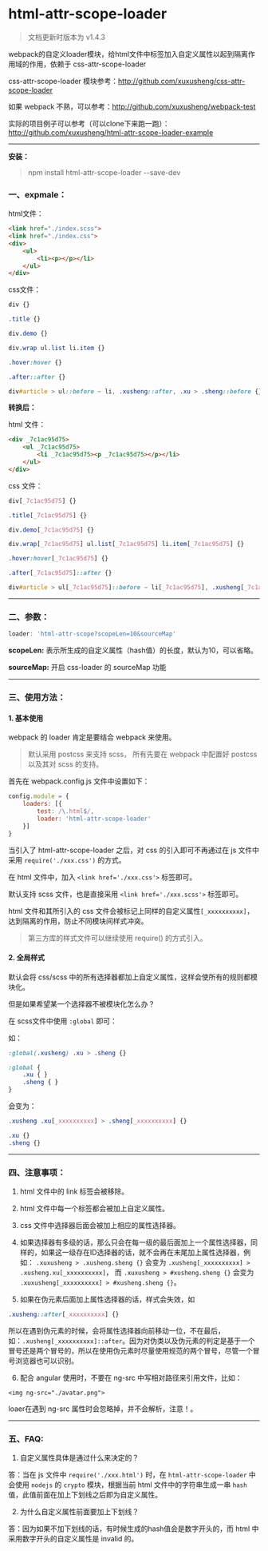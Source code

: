 # html-attr-scope-loader

> 文档更新时版本为 v1.4.3

webpack的自定义loader模块，给html文件中标签加入自定义属性以起到隔离作用域的作用，依赖于 css-attr-scope-loader

css-attr-scope-loader 模块参考：http://github.com/xuxusheng/css-attr-scope-loader

如果 webpack 不熟，可以参考：http://github.com/xuxusheng/webpack-test

实际的项目例子可以参考（可以clone下来跑一跑）：http://github.com/xuxusheng/html-attr-scope-loader-example

---


**安装：**

> npm install html-attr-scope-loader --save-dev

### 一、expmale：

html文件：

```html
<link href="./index.scss">
<link href="./index.css">
<div>
    <ul>
        <li><p></p></li>
    </ul>
</div>
```

css文件：

```css
div {}

.title {}

div.demo {}

div.wrap ul.list li.item {}

.hover:hover {}

.after::after {}

div#article > ul::before ~ li, .xusheng::after, .xu > .sheng::before {}
```

**转换后：**

html 文件：

```html
<div _7c1ac95d75>
    <ul _7c1ac95d75>
        <li _7c1ac95d75><p _7c1ac95d75></p></li>
    </ul>
</div>
```

css 文件：

```css
div[_7c1ac95d75] {}

.title[_7c1ac95d75] {}

div.demo[_7c1ac95d75] {}

div.wrap[_7c1ac95d75] ul.list[_7c1ac95d75] li.item[_7c1ac95d75] {}

.hover:hover[_7c1ac95d75] {}

.after[_7c1ac95d75]::after {}

div#article > ul[_7c1ac95d75]::before ~ li[_7c1ac95d75], .xusheng[_7c1ac95d75]::after, .xu[_7c1ac95d75] > .sheng[_7c1ac95d75]::before {}
```

---

### 二、参数：

```javascript
loader: 'html-attr-scope?scopeLen=10&sourceMap'
```

**scopeLen:** 表示所生成的自定义属性（hash值）的长度，默认为10，可以省略。

**sourceMap:** 开启 css-loader 的 sourceMap 功能

---

### 三、使用方法：

#### 1. 基本使用

webpack 的 loader 肯定是要结合 webpack 来使用。

> 默认采用 postcss 来支持 scss， 所有先要在 webpack 中配置好 postcss 以及其对 scss 的支持。

首先在 webpack.config.js 文件中设置如下：

```javascript
config.module = {
    loaders: [{
        test: /\.html$/,
        loader: 'html-attr-scope-loader'
    }]
}
```

当引入了 html-attr-scope-loader 之后，对 css 的引入即可不再通过在 js 文件中采用 `require('./xxx.css')` 的方式。

在 html 文件中，加入 `<link href='./xxx.css'>` 标签即可。

默认支持 scss 文件，也是直接采用 `<link href='./xxx.scss'>` 标签即可。

html 文件和其所引入的 css 文件会被标记上同样的自定义属性`[_xxxxxxxxxx]`，达到隔离的作用，防止不同模块间样式冲突。

> 第三方库的样式文件可以继续使用 require() 的方式引入。

#### 2. 全局样式

默认会将 css/scss 中的所有选择器都加上自定义属性，这样会使所有的规则都模块化。

但是如果希望某一个选择器不被模块化怎么办？

在 scss文件中使用 `:global` 即可：

如：

```css
:global(.xusheng) .xu > .sheng {}

:global {
    .xu { }
    .sheng { }
}
```

会变为：

```css
.xusheng .xu[_xxxxxxxxxx] > .sheng[_xxxxxxxxxx] {}

.xu {}
.sheng {}
```

---

### 四、注意事项：

1. html 文件中的 link 标签会被移除。

2. html 文件中每一个标签都会被加上自定义属性。

3. css 文件中选择器后面会被加上相应的属性选择器。

4. 如果选择器有多级的话，那么只会在每一级的最后面加上一个属性选择器，同样的，如果这一级存在ID选择器的话，就不会再在末尾加上属性选择器，例如：
 `.xuxusheng > .xusheng.sheng {}` 
 会变为
 `.xusheng[_xxxxxxxxxx] > .xusheng.xu[_xxxxxxxxxx]`，
 而
 `.xuxusheng > #xusheng.sheng {}` 
 会变为 
 `.xuxusheng[_xxxxxxxxxx] > #xusheng.sheng {}`。

5. 如果在伪元素后面加上属性选择器的话，样式会失效，如
 ```css
 .xusheng::after[_xxxxxxxxxx] {}
 ```
 所以在遇到伪元素的时候，会将属性选择器向前移动一位，不在最后，如：`.xusheng[_xxxxxxxxxx]::after`。因为对伪类以及伪元素的判定是基于一个冒号还是两个冒号的，所以在使用伪元素时尽量使用规范的两个冒号，尽管一个冒号浏览器也可以识别。
 
 6. 配合 angular 使用时，不要在 ng-src 中写相对路径来引用文件，比如：
 
 ```
 <img ng-src="./avatar.png">
 ```
  
 loaer在遇到 ng-src 属性时会忽略掉，并不会解析，注意！。

---

### 五、FAQ:

1. 自定义属性具体是通过什么来决定的？

 答：当在 js 文件中 `require('./xxx.html')` 时，在 `html-attr-scope-loader` 中会使用 `nodejs` 的 `crypto` 模块，根据当前 html 文件中的字符串生成一串 `hash `值，此值前面在加上下划线之后即为自定义属性。

2. 为什么自定义属性前面要加上下划线？

 答：因为如果不加下划线的话，有时候生成的hash值会是数字开头的，而 html 中采用数字开头的自定义属性是 invalid 的。

